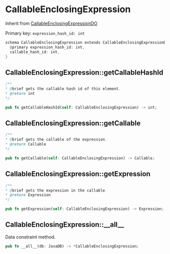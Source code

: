 # CallableEnclosingExpression

Inherit from [CallableEnclosingExpressionDO](./CallableEnclosingExpressionDO.md)

Primary key: `expression_hash_id: int`

```rust
schema CallableEnclosingExpression extends CallableEnclosingExpressionDO {
  @primary expression_hash_id: int,
  callable_hash_id: int,
}
```
## CallableEnclosingExpression::getCallableHashId

```java
/**
* @brief gets the callable hash id of this element.
* @return int
*/
```
```rust
pub fn getCallableHashId(self: CallableEnclosingExpression) -> int;
```
## CallableEnclosingExpression::getCallable

```java
/**
* @brief gets the callable of the expression.
* @return Callable 
*/
```
```rust
pub fn getCallable(self: CallableEnclosingExpression) -> Callable;
```
## CallableEnclosingExpression::getExpression

```java
/**
* @brief gets the expression in the callable.
* @return Expression 
*/
```
```rust
pub fn getExpression(self: CallableEnclosingExpression) -> Expression;
```
## CallableEnclosingExpression::\_\_all\_\_

Data constraint method.

```rust
pub fn __all__(db: JavaDB) -> *CallableEnclosingExpression;
```
